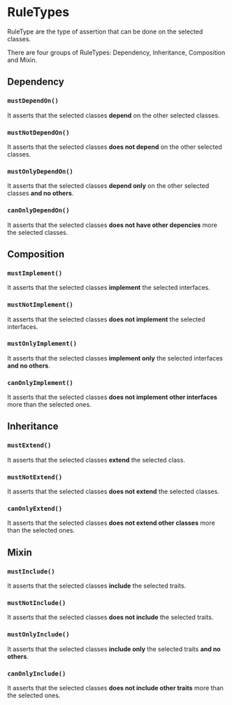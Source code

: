 # RuleTypes

RuleType are the type of assertion that can be done on the selected classes.

There are four groups of RuleTypes: Dependency, Inheritance, Composition and Mixin.

## Dependency

### `mustDependOn()`
It asserts that the selected classes **depend** on the other selected classes.

### `mustNotDependOn()`
It asserts that the selected classes **does not depend** on the other selected classes.

### `mustOnlyDependOn()`
It asserts that the selected classes **depend only** on the other selected classes **and no others**.

### `canOnlyDependOn()`
It asserts that the selected classes **does not have other depencies** more the selected classes.

## Composition

### `mustImplement()`
It asserts that the selected classes **implement** the selected interfaces.

### `mustNotImplement()`
It asserts that the selected classes **does not implement** the selected interfaces.

### `mustOnlyImplement()`
It asserts that the selected classes **implement only** the selected interfaces **and no others**.

### `canOnlyImplement()`
It asserts that the selected classes **does not implement other interfaces** more than the selected ones.

## Inheritance

### `mustExtend()`
It asserts that the selected classes **extend** the selected class.

### `mustNotExtend()`
It asserts that the selected classes **does not extend** the selected classes.

### `canOnlyExtend()`
It asserts that the selected classes **does not extend other classes** more than the selected ones.

## Mixin

### `mustInclude()`
It asserts that the selected classes **include** the selected traits.

### `mustNotInclude()`
It asserts that the selected classes **does not include** the selected traits.

### `mustOnlyInclude()`
It asserts that the selected classes **include only** the selected traits **and no others**.

### `canOnlyInclude()`
It asserts that the selected classes **does not include other traits** more than the selected ones.
